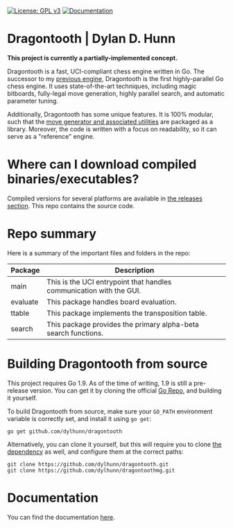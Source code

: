 [![License: GPL v3](https://img.shields.io/badge/License-GPL%20v3-blue.svg)](http://www.gnu.org/licenses/gpl-3.0)
[![Documentation](https://img.shields.io/badge/Documentation-GoDoc-green.svg)](https://godoc.org/github.com/dylhunn/dragontooth)

Dragontooth | Dylan D. Hunn
===========================

**This project is currently a partially-implemented concept.**

Dragontooth is a fast, UCI-compliant chess engine written in Go. The successor to my [previous engine](https://github.com/dylhunn/sabertooth-source), Dragontooth is the first highly-parallel Go chess engine. It uses state-of-the-art techniques, including magic bitboards, fully-legal move generation, highly parallel search, and automatic parameter tuning.

Additionally, Dragontooth has some unique features. It is 100% modular, such that the [move generator and associated utilities](https://github.com/dylhunn/dragontoothmg) are packaged as a library. Moreover, the code is written with a focus on readability, so it can serve as a "reference" engine.

Where can I download compiled binaries/executables?
===================================================

Compiled versions for several platforms are available in [the releases section](https://github.com/dylhunn/dragontooth/releases). This repo contains the source code.

Repo summary
============

Here is a summary of the important files and folders in the repo:

| **Package**         | **Description**                                                                                                                                         |
|--------------|------------------------------------------------------------------------------------------------------------------------------------------------------|
| main       | This is the UCI entrypoint that handles communication with the GUI. |
| evaluate       | This package handles board evaluation. |
| ttable      | This package implements the transposition table. |
| search      | This package provides the primary alpha-beta search functions. |

Building Dragontooth from source
================================

This project requires Go 1.9. As of the time of writing, 1.9 is still a pre-release version. You can get it by cloning the official [Go Repo](https://github.com/golang/go), and building it yourself.

To build Dragontooth from source, make sure your `GO_PATH` environment variable is correctly set, and install it using `go get`:

    go get github.com/dylhunn/dragontooth

Alternatively, you can clone it yourself, but this will require you to clone [the dependency](https://github.com/dylhunn/dragontoothmg) as well, and configure them at the correct paths:

    git clone https://github.com/dylhunn/dragontooth.git
    git clone https://github.com/dylhunn/dragontoothmg.git

Documentation
=============

You can find the documentation [here](https://godoc.org/github.com/dylhunn/dragontooth).